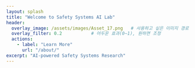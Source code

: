```yaml
---
layout: splash
title: "Welcome to Safety Systems AI Lab"
header:
  overlay_image: /assets/images/Asset_17.png   # 사용하고 싶은 이미지 경로
  overlay_filter: 0.2           # 어두운 효과(0~1), 원하면 조정
  actions:
    - label: "Learn More"
      url: "/about/"
excerpt: "AI-powered Safety Systems Research"
---
```


<!-- 추가적인 본문 내용은 여기서 시작 -->
